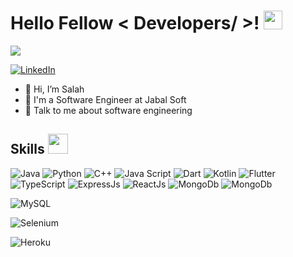 <h1> Hello Fellow < Developers/ >! <img src = "https://raw.githubusercontent.com/MartinHeinz/MartinHeinz/master/wave.gif" width = 30px> </h1>
<p align='center'>
</p>

<p>
  <a href="https://github.com/DenverCoder1/readme-typing-svg"><img src="https://readme-typing-svg.herokuapp.com?&font=IBM+Plex+Sans&color=abcdef&size=20&lines=Welcome+to+my+GitHub+Profile!;I'm+a+Software+Engineer;a+Computer+Science+engineer" /></a>
</p>

   <a href="https://www.linkedin.com/in/salah-taha" target="_blank">
    <img alt="LinkedIn" src="https://img.shields.io/badge/LinkedIn-0077B5?style=for-the-badge&logo=linkedin&logoColor=white">
  </a>   
<!--    <a href="https://stackoverflow.com/users/11911694/aastha-jha" target="_blank">
    <img alt="Stack Overflow" src="https://img.shields.io/badge/Stack_Overflow-FE7A16?style=for-the-badge&logo=stack-overflow&logoColor=white">
  </a>  
  <a href="https://www.kaggle.com/aastha124" target="_blank">
    <img alt="Kaggle" src="https://img.shields.io/badge/Kaggle-20BEFF?style=for-the-badge&logo=Kaggle&logoColor=white">
  </a>  
 <a href="https://www.hackerrank.com/aasthajha123/hackos" target="_blank">
    <img alt="HackerRank" src="https://img.shields.io/badge/-Hackerrank-2EC866?style=for-the-badge&logo=HackerRank&logoColor=white">
  </a> -->

- 👋 Hi, I’m Salah
- 💼 I'm a Software Engineer at Jabal Soft
- 💬 Talk to me about software engineering

<h2> Skills <img src = "https://media2.giphy.com/media/QssGEmpkyEOhBCb7e1/giphy.gif?cid=ecf05e47a0n3gi1bfqntqmob8g9aid1oyj2wr3ds3mg700bl&rid=giphy.gif" width = 32px> </h2>
<a> 
    <img alt="Java" src="https://img.shields.io/badge/Java-ED8B00?style=for-the-badge&logo=java&logoColor=white">
  </a>

   <a>
    <img alt="Python" src="https://img.shields.io/badge/Python-3776AB?style=for-the-badge&logo=python&logoColor=white">
  </a>

  <a>
    <img alt="C++" src="https://img.shields.io/badge/C++-ffa449?style=for-the-badge&logo=cplusplus&logoColor=white">
  </a>
  
  <a>
    <img alt="Java Script" src="https://img.shields.io/badge/Java%20Script-ffd400?style=for-the-badge&logo=javascript&logoColor=white">
  </a>
  
  <a>
    <img alt="Dart" src="https://img.shields.io/badge/Dart-46a1fc?style=for-the-badge&logo=dart&logoColor=white">
  </a>
  
  <a>
    <img alt="Kotlin" src="https://img.shields.io/badge/Kotlin-ff9838?style=for-the-badge&logo=kotlin&logoColor=white">
  </a>
  
   <a>
    <img alt="Flutter" src="https://img.shields.io/badge/Flutter-38a8ff?style=for-the-badge&logo=flutter&logoColor=white">
  </a>

   

   <a>
    <img alt="TypeScript" src="https://img.shields.io/badge/TypeScript-ffcd63?style=for-the-badge&logo=typescript&logoColor=white">
  </a>

   
<a >
    <img alt="ExpressJs" src="https://img.shields.io/badge/Expressjs-3ee84f?style=for-the-badge&logo=express&logoColor=white">
  </a>

   <a >
    <img alt="ReactJs" src="https://img.shields.io/badge/ReactJs-63e5ff?style=for-the-badge&logo=react&logoColor=white">
  </a>
<a >
    <img alt="MongoDb" src="https://img.shields.io/badge/MongoDb-24cc18?style=for-the-badge&logo=mongodb&logoColor=white">
  </a>
  
  <a >
    <img alt="MongoDb" src="https://img.shields.io/badge/MongoDb-24cc18?style=for-the-badge&logo=mongodb&logoColor=white">
  </a>
   
<a><img alt="MySQL" src="https://img.shields.io/badge/Microsoft%20SQL%20Server-CC2927?style=for-the-badge&logo=microsoft%20sql%20server&logoColor=white"></a>

  
   <a >
    <img alt="Selenium" src="https://img.shields.io/badge/Selenium-43B02A?style=for-the-badge&logo=Selenium&logoColor=white">
  </a>
  
<a><img alt="Heroku" src="https://img.shields.io/badge/Heroku-430098?style=for-the-badge&logo=heroku&logoColor=white"></a>
